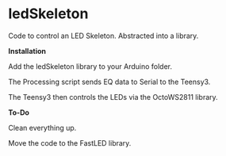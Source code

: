 ledSkeleton
===========

Code to control an LED Skeleton. Abstracted into a library.

**Installation**

Add the ledSkeleton library to your Arduino folder.

The Processing script sends EQ data to Serial to the Teensy3.

The Teensy3 then controls the LEDs via the OctoWS2811 library.

**To-Do**

Clean everything up.

Move the code to the FastLED library.
